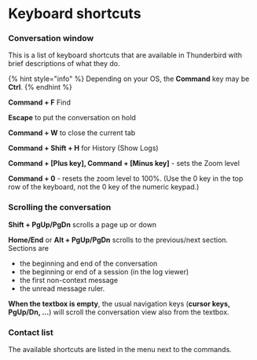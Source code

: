 # Keyboard shortcuts

### Conversation window <a id="conversation_window"></a>

This is a list of keyboard shortcuts that are available in Thunderbird with brief descriptions of what they do.

{% hint style="info" %}
Depending on your OS, the **Command** key may be **Ctrl**.
{% endhint %}

**Command + F** Find

**Escape** to put the conversation on hold

**Command + W** to close the current tab

**Command + Shift + H** for History \(Show Logs\)

**Command + \[Plus key\], Command + \[Minus key\]** - sets the Zoom level

**Command + 0** - resets the zoom level to 100%. \(Use the 0 key in the top row of the keyboard, not the 0 key of the numeric keypad.\)

### Scrolling the conversation

**Shift + PgUp/PgDn** scrolls a page up or down

**Home/End** or **Alt + PgUp/PgDn** scrolls to the previous/next section. Sections are

* the beginning and end of the conversation
* the beginning or end of a session \(in the log viewer\)
* the first non-context message
* the unread message ruler.

**When the textbox is empty**, the usual navigation keys \(**cursor keys, PgUp/Dn, ...**\) will scroll the conversation view also from the textbox.

### Contact list <a id="Contact_list"></a>

The available shortcuts are listed in the menu next to the commands.

